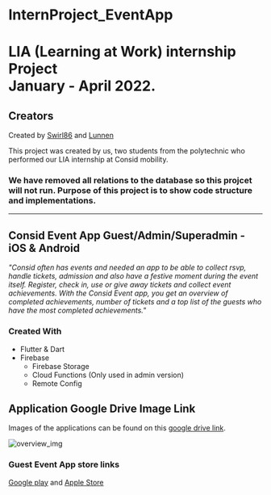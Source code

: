# InternProject_EventApp

# LIA (Learning at Work) internship Project </br>January - April 2022. 


## Creators
Created by [Swirl86](https://github.com/Swirl86) and [Lunnen](https://github.com/Lunnen)

This project was created by us, two students from the polytechnic who performed our LIA internship at Consid mobility. 

### We have removed all relations to the database so this projcet will not run. Purpose of this project is to show code structure and implementations.

-------------------------------------------------------------------------

## Consid Event App Guest/Admin/Superadmin - iOS & Android

*"Consid often has events and needed an app to be able to collect rsvp, handle tickets, admission and also have a festive moment during the event itself.
Register, check in, use or give away tickets and collect event achievements.
With the Consid Event app, you get an overview of completed achievements, number of tickets and a top list of the guests who have the most completed achievements."*

### Created With
- Flutter & Dart
- Firebase
  - Firebase Storage 
  - Cloud Functions (Only used in admin version) 
  - Remote Config

## Application Google Drive Image Link

Images of the applications can be found on this [google drive link](https://drive.google.com/drive/folders/1_Y6rd1WpUVNT-fGzFRHwq8kVITvXjY3t?usp=sharing).

![overview_img](https://github.com/Swirl86/consid-event-app/blob/main/overview_img.png)

### Guest Event App store links
[Google play](https://drive.google.com/file/d/1Rt3zGxZv4mb0_2fwq0uhcozLxLuU9x2b/view)  and 
[Apple Store](https://apps.apple.com/se/app/consid-event-app/id1611344474)



